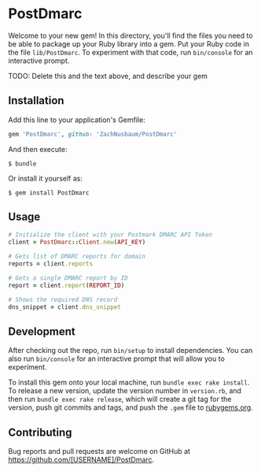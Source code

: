 # PostDmarc

Welcome to your new gem! In this directory, you'll find the files you need to be able to package up your Ruby library into a gem. Put your Ruby code in the file `lib/PostDmarc`. To experiment with that code, run `bin/console` for an interactive prompt.

TODO: Delete this and the text above, and describe your gem

## Installation

Add this line to your application's Gemfile:

```ruby
gem 'PostDmarc', github: 'ZachNusbaum/PostDmarc'
```

And then execute:

    $ bundle

Or install it yourself as:

    $ gem install PostDmarc

## Usage

```ruby
# Initialize the client with your Postmark DMARC API Token
client = PostDmarc::Client.new(API_KEY)

# Gets list of DMARC reports for domain
reports = client.reports

# Gets a single DMARC report by ID
report = client.report(REPORT_ID)

# Shows the required DNS record
dns_snippet = client.dns_snippet
```

## Development

After checking out the repo, run `bin/setup` to install dependencies. You can also run `bin/console` for an interactive prompt that will allow you to experiment.

To install this gem onto your local machine, run `bundle exec rake install`. To release a new version, update the version number in `version.rb`, and then run `bundle exec rake release`, which will create a git tag for the version, push git commits and tags, and push the `.gem` file to [rubygems.org](https://rubygems.org).

## Contributing

Bug reports and pull requests are welcome on GitHub at https://github.com/[USERNAME]/PostDmarc.
